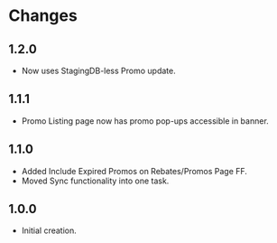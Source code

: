 # Changes

## 1.2.0

* Now uses StagingDB-less Promo update.

## 1.1.1

* Promo Listing page now has promo pop-ups accessible in banner.

## 1.1.0

* Added Include Expired Promos on Rebates/Promos Page FF.
* Moved Sync functionality into one task.

## 1.0.0

* Initial creation.